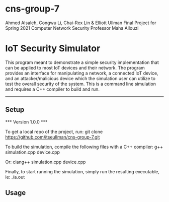 # cns-group-7
Ahmed Alsaleh, Congwu Li, Chai-Rex Lin & Elliott Ullman
Final Project for Spring 2021 Computer Network Security
Professor Maha Allouzi
# IoT Security Simulator
This program meant to demonstrate a simple security implementation that can be applied to most IoT devices and their network. The program provides an interface for manipulating a network, a connected IoT device, and an attacker/malicious device which the simulation user can utilize to test the overall security of the system.
This is a command line simulation and requires a C++ compiler to build and run.

---

## Setup
*** Version 1.0.0 ***

To get a local repo of the project, run:
git clone https://github.com/itseullman/cns-group-7.git

To build the simulation, compile the following files with a C++ compiler:
g++ simulation.cpp device.cpp

Or:
clang++ simulation.cpp device.cpp

Finally, to start running the simulation, simply run the resulting executable, ie:
./a.out

## Usage
